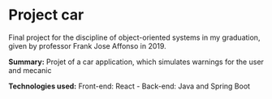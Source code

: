 # Project car
Final project for the discipline of object-oriented systems in my graduation, given by professor Frank Jose Affonso in 2019.

**Summary:** Projet of a car application, which simulates warnings for the user and mecanic

**Technologies used:** Front-end: React - Back-end: Java and Spring Boot
